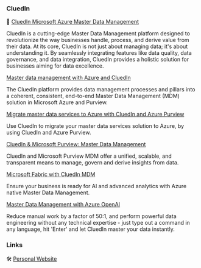 ### CluedIn

🏢 [CluedIn Microsoft Azure Master Data Management](https://www.cluedin.com)

CluedIn is a cutting-edge Master Data Management platform designed to revolutionize the way businesses handle, process, and derive value from their data. At its core, CluedIn is not just about managing data; it's about understanding it. By seamlessly integrating features like data quality, data governance, and data integration, CluedIn provides a holistic solution for businesses aiming for data excellence.

[Master data management with Azure and CluedIn](https://learn.microsoft.com/en-us/azure/architecture/databases/architecture/cluedin)

The CluedIn platform provides data management processes and pillars into a coherent, consistent, end-to-end Master Data Management (MDM) solution in Microsoft Azure and Purview.

[Migrate master data services to Azure with CluedIn and Azure Purview](https://learn.microsoft.com/en-us/azure/architecture/databases/architecture/migrate-master-data-services-with-cluedin)

Use CluedIn to migrate your master data services solution to Azure, by using CluedIn and Azure Purview.

[CluedIn & Microsoft Purview: Master Data Management](https://www.cluedin.com/product/microsoft-purview-mdm-integration)

CluedIn and Microsoft Purview MDM offer a unified, scalable, and transparent means to manage, govern and derive insights from data.

[Microsoft Fabric with CluedIn MDM](https://www.cluedin.com/microsoft-fabric)

Ensure your business is ready for AI and advanced analytics with Azure native Master Data Management.

[Master Data Management with Azure OpenAI](https://www.cluedin.com/azureopenai)

Reduce manual work by a factor of 50:1, and perform powerful data engineering without any technical expertise - just type out a command in any language, hit 'Enter' and let CluedIn master your data instantly.

### Links

🛠️ [Personal Website](https://martinhyldahl.dk)


<!--
**Hyldahl/Hyldahl** is a ✨ _special_ ✨ repository because its `README.md` (this file) appears on your GitHub profile.

Here are some ideas to get you started:

- 🔭 I’m currently working on ...
- 🌱 I’m currently learning ...
- 👯 I’m looking to collaborate on ...
- 🤔 I’m looking for help with ...
- 💬 Ask me about ...
- 📫 How to reach me: ...
- 😄 Pronouns: ...
- ⚡ Fun fact: ...
-->
